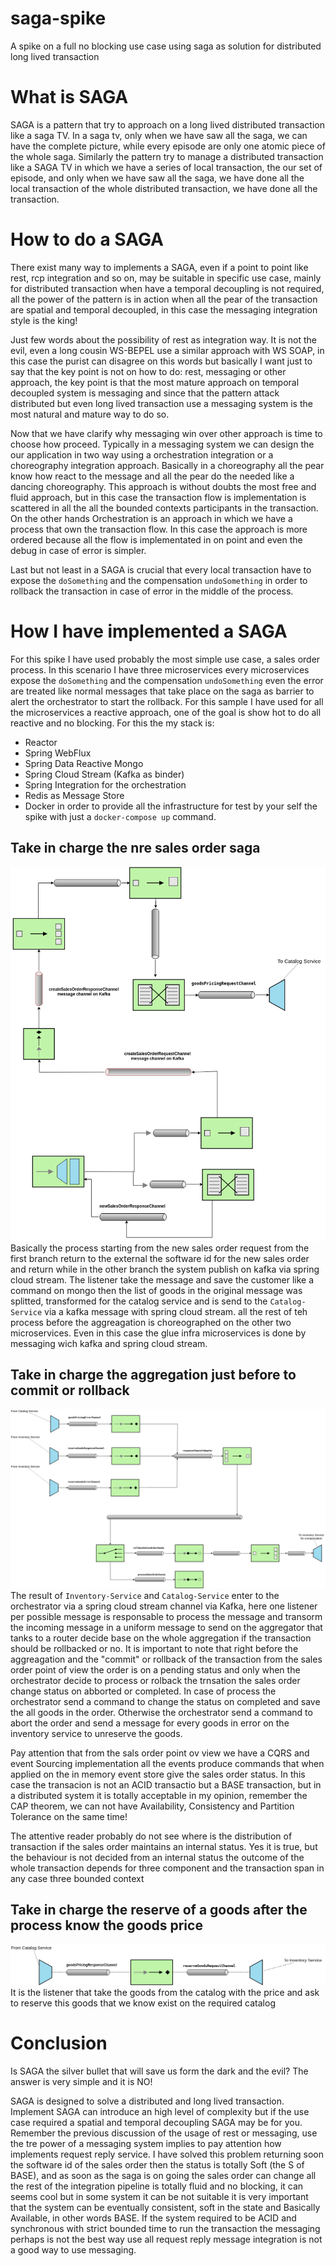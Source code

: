 # saga-spike
A spike on a full no blocking use case using saga as solution for distributed long lived transaction

# What is SAGA
SAGA is a pattern that try to approach on a long lived distributed transaction like a saga TV.
In a saga tv, only when we have saw all the saga, we can have the complete picture, while every episode are only one atomic 
piece of the whole saga.
Similarly the pattern try to manage a distributed transaction like a SAGA TV in which we have a 
series of local transaction, the our set of episode, and only when we have saw all the saga, we have done all the local
 transaction of the whole distributed transaction, we have done all the transaction.
 
 # How to do a SAGA
There exist many way to implements a SAGA, even if a point to point like rest, rcp integration and so on, may be suitable in specific use case,
mainly for distributed transaction when have a temporal decoupling is not required, all the power of the pattern is in action 
when all the pear of the transaction are spatial and temporal decoupled, in this case the messaging integration style is the king!

Just few words about the possibility of rest as integration way. It is not the evil, even a long cousin WS-BEPEL use a similar approach 
with WS SOAP, in this case the purist can disagree on this words but basically I want just to say that the key point is not on how to do: 
rest, messaging or other approach, the key point is that the most mature approach on temporal decoupled system is messaging and since that 
the pattern attack distributed but even long lived transaction use a messaging system is the most natural and mature way to do so.

Now that we have clarify why messaging win over other approach is time to choose how proceed. Typically in a messaging system 
we can design the our application in two way using a orchestration integration or a choreography integration approach. 
Basically in a choreography all the pear know how react to the message and all the pear do the needed like a dancing choreography. 
This approach is without doubts the most free and fluid approach, but in this case the transaction flow is implementation is scattered in 
all the all the bounded contexts participants in the transaction. On the other hands Orchestration is an approach in which we have a process 
that own the transaction flow. In this case the approach is more ordered because all the flow is implementated in on point and even the debug 
in case of error is simpler.

Last but not least in a SAGA is crucial that every local transaction have to expose the `doSomething` and the compensation `undoSomething` in order to 
rollback the transaction in case of error in the middle of the process.   

# How I have implemented a SAGA
For this spike I have used probably the most simple use case, a sales order process. In this scenario I have three microservices every microservices expose 
the `doSomething` and the compensation `undoSomething` even the error are treated like normal messages that take place on the saga as barrier to 
alert the orchestrator to start the rollback. For this sample I have used for all the microservices a reactive approach, one of the goal is show hot to do 
all reactive and no blocking. For this the my stack is:

* Reactor
* Spring WebFlux
* Spring Data Reactive Mongo
* Spring Cloud Stream (Kafka as binder)
* Spring Integration for the orchestration
* Redis as Message Store 
* Docker in order to provide all the infrastructure for test by your self the spike with just a `docker-compose up` command. 

## Take in charge the nre sales order saga
![](https://github.com/mrFlick72/saga-spike/blob/master/img/SAGA-1.png)
Basically the process starting from the new sales order request from the first branch return to the external the software id 
for the new sales order and return while in the other branch the system publish on kafka via spring cloud stream. 
The listener take the message and save the customer like a command on mongo then the list of goods in the original message 
was splitted, transformed for the catalog service and is send to the `Catalog-Service` via a kafka message with spring cloud stream.
all the rest of teh process before the aggreagation is choreographed on the other two microservices. Even in this case 
the glue infra microservices is done by messaging wich kafka and spring cloud stream. 


## Take in charge the aggregation just before to commit or rollback 
![](https://github.com/mrFlick72/saga-spike/blob/master/img/SAGA-2.png)
The result of `Inventory-Service` and `Catalog-Service` enter to the orchestrator via a spring cloud stream channel via Kafka, 
here one listener per possible message is responsable to process the message and transorm the incoming message in a uniform message 
to send on the aggregator that tanks to a router decide base on the whole aggregation if the transaction should be rollbacked or no.
It is important to note that right before the aggreagation and the "commit" or rollback of the transaction from the sales order point of view 
the order is on a pending status and only when the orchestrator decide to process or rolback the trnsation the sales order change status on abborted or completed.
In case of process the orchestrator send a command to change the status on completed and save the all goods in the order.
Otherwise the orchestrator send a command to abort the order and send a message for every goods in error on the inventory service 
to unreserve the goods.

Pay attention that from the sals order point ov view we have a CQRS and event Sourcing implementation all the events produce 
commands that when applied on the in memory event store give the sales order status. In this case the transacion is not an ACID transactio 
but a BASE transaction, but in a distributed system it is totally acceptable in my opinion, remember the CAP theorem, we can not have 
Availability, Consistency and Partition Tolerance on the same time!

The attentive reader probably do not see where is the distribution of transaction if the sales order maintains an internal status. 
Yes it is true, but the behaviour is not decided from an internal status the outcome of the whole transaction depends for three component and 
the transaction span in any case three bounded context 
 


## Take in charge the reserve of a goods after the process know the goods price
![](https://github.com/mrFlick72/saga-spike/blob/master/img/SAGA-3.png)
It is the listener that take the goods from the catalog with the price and ask to reserve this goods that we know exist on the required catalog

# Conclusion

Is SAGA the silver bullet that will save us form the dark and the evil?
The answer is very simple and it is NO!

SAGA is designed to solve a distributed and long lived transaction. Implement SAGA can introduce an high level of 
complexity but if the use case required a spatial and temporal decoupling SAGA may be for you. Remember the previous discussion 
of the usage of rest or messaging, use the tre power of a messaging system implies to pay attention how implements request reply 
service. I have solved this problem returning soon the software id of the sales order then the status is totally Soft (the S of BASE),
and as soon as the saga is on going the sales order can change all the rest of the integration pipeline is totally fluid and no blocking, it 
can seems cool but in some system it can be not suitable it is very important that the system can be eventually consistent, soft in the state and 
Basically Available, in other words BASE. If the system required to be ACID and synchronous with strict bounded time to run the transaction the 
messaging perhaps is not the best way use all request reply message integration is not a good way to use messaging.         